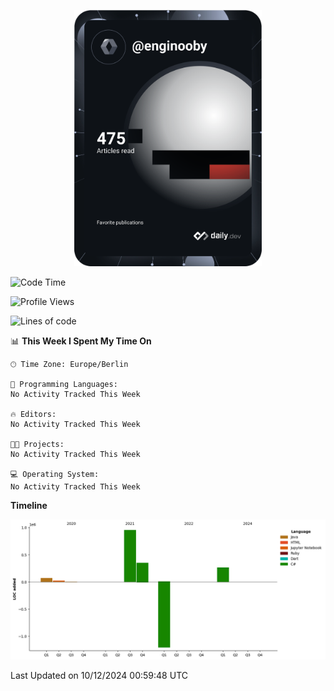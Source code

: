 <p align="center">
<a href="https://app.daily.dev/enginooby"><img src="devcard.svg" width="300" alt="enginooby's Dev Card"/></a>
</p>

<!--START_SECTION:waka-->
![Code Time](http://img.shields.io/badge/Code%20Time-317%20hrs%2046%20mins-blue)

![Profile Views](http://img.shields.io/badge/Profile%20Views-0-blue)

![Lines of code](https://img.shields.io/badge/From%20Hello%20World%20I%27ve%20Written-1.7%20million%20lines%20of%20code-blue)

📊 **This Week I Spent My Time On** 

```text
🕑︎ Time Zone: Europe/Berlin

💬 Programming Languages: 
No Activity Tracked This Week

🔥 Editors: 
No Activity Tracked This Week

🐱‍💻 Projects: 
No Activity Tracked This Week

💻 Operating System: 
No Activity Tracked This Week
```

**Timeline**

![Lines of Code chart](https://raw.githubusercontent.com/enginooby/enginooby/main/assets/bar_graph.png)


 Last Updated on 10/12/2024 00:59:48 UTC
<!--END_SECTION:waka-->
